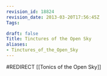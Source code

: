 ```yaml
---
revision_id: 18824
revision_date: 2013-03-20T17:56:45Z
Tags:

draft: false
Title: Tinctures of the Open Sky
aliases:
- Tinctures_of_the_Open_Sky
---
```

#REDIRECT [[Tonics of the Open Sky]]
